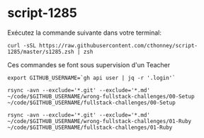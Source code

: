 # script-1285

Exécutez la commande suivante dans votre terminal:

```
curl -sSL https://raw.githubusercontent.com/cthonney/script-1285/master/s1285.zsh | zsh
```



Ces commandes se font sous supervision d'un Teacher

```
export GITHUB_USERNAME=`gh api user | jq -r '.login'`
```
```
rsync -avn --exclude='*.git' --exclude='*.md'   ~/code/$GITHUB_USERNAME/wrong-fullstack-challenges/00-Setup ~/code/$GITHUB_USERNAME/fullstack-challenges/00-Setup

```
```
rsync -avn --exclude='*.git' --exclude='*.md'  ~/code/$GITHUB_USERNAME/wrong-fullstack-challenges/01-Ruby ~/code/$GITHUB_USERNAME/fullstack-challenges/01-Ruby

```
